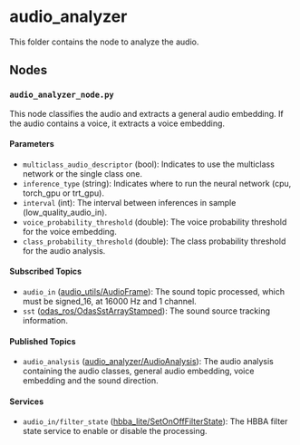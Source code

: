 # audio_analyzer
This folder contains the node to analyze the audio.

## Nodes
### `audio_analyzer_node.py`
This node classifies the audio and extracts a general audio embedding. If the audio contains a voice, it extracts a voice embedding.

#### Parameters
 - `multiclass_audio_descriptor` (bool): Indicates to use the multiclass network or the single class one.
 - `inference_type` (string): Indicates where to run the neural network (cpu, torch_gpu or trt_gpu).
 - `interval` (int): The interval between inferences in sample (low_quality_audio_in).
 - `voice_probability_threshold` (double): The voice probability threshold for the voice embedding.
 - `class_probability_threshold` (double): The class probability threshold for the audio analysis.

#### Subscribed Topics
 - `audio_in` ([audio_utils/AudioFrame](https://github.com/introlab/audio_utils/blob/main/msg/AudioFrame.msg)): The sound topic processed, which must be signed_16, at 16000 Hz and 1 channel.
 - `sst` ([odas_ros/OdasSstArrayStamped](https://github.com/introlab/odas_ros/blob/main/msg/OdasSstArrayStamped.msg)): The sound source tracking information.

#### Published Topics
 - `audio_analysis` ([audio_analyzer/AudioAnalysis](msg/AudioAnalysis.msg)): The audio analysis containing the audio classes, general audio embedding, voice embedding and the sound direction.

#### Services
 - `audio_in/filter_state` ([hbba_lite/SetOnOffFilterState](../../hbba_lite/srv/SetOnOffFilterState.srv)): The HBBA filter state service to enable or disable the processing.
